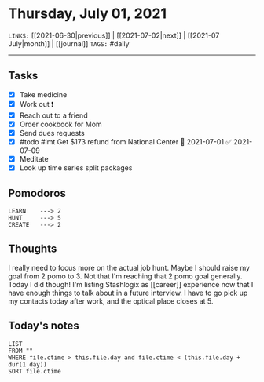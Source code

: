 # Thursday, July 01, 2021
`LINKS:` [[2021-06-30|previous]] | [[2021-07-02|next]] | [[2021-07 July|month]] | [[journal]] 
`TAGS:` #daily

---
## Tasks
- [x]  Take medicine
- [x]  Work out ❗️
- [x]  Reach out to a friend
- [x] Order cookbook for Mom
- [x] Send dues requests
- [x] #todo #imt Get $173 refund from National Center 📅 2021-07-01 ✅ 2021-07-09
- [x] Meditate
- [x] Look up time series split packages

## Pomodoros
```
LEARN    ---> 2
HUNT     ---> 5
CREATE   ---> 2
```

## Thoughts
I really need to focus more on the actual job hunt. Maybe I should raise my goal from 2 pomo to 3. Not that I'm reaching that 2 pomo goal generally. Today I did though! I'm listing Stashlogix as [[career]] experience now that I have enough things to talk about in a future interview. I have to go pick up my contacts today after work, and the optical place closes at 5. 

## Today's notes
```dataview
LIST 
FROM ""
WHERE file.ctime > this.file.day and file.ctime < (this.file.day + dur(1 day))
SORT file.ctime
```

